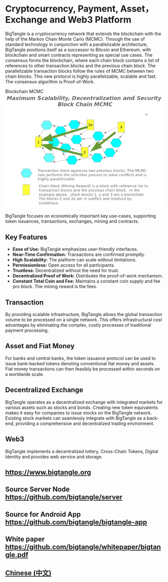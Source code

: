 # Cryptocurrency, Payment, Asset，Exchange and Web3 Platform


BigTangle is a cryptocurrency network that extends the blockchain with the help of the Markov Chain Monte Carlo (MCMC). Through the use of standard technology in conjunction with a parallelizable architecture, BigTangle positions itself as a successor to Bitcoin and Ethereum, with blockchain and smart contracts representing as special use cases. 
The consensus forms the blockchain, where each chain block contains a list of references to other transaction blocks and the previous chain block. The parallelizable transaction blocks follow the rules of MCMC between two chain blocks. This new protocol is highly parallelizable, scalable and fast. The consensus algorithm is Proof-of-Work.

 Blockchain MCMC ![alt text](images/mcmc-en.png)



BigTangle focuses on economically important key use-cases, supporting token issuances, transactions, exchanges, mining and contracts.

## Key Features

- **Ease of Use:** BigTangle emphasizes user-friendly interfaces.
- **Near-Time Confirmation:** Transactions are confirmed promptly.
- **High Scalability:** The platform can scale without limitations.
- **Permissionless:** Open access for all participants.
- **Trustless:** Decentralized without the need for trust.
- **Decentralized Proof of Work:** Distributes the proof-of-work mechanism.
- **Constant Total Coin and Fee:** Maintains a constant coin supply and fee pro block. The mining reward is the fees.

## Transaction

By providing scalable infrastructure, BigTangle allows the global transaction volume to be processed on a single network. This offers infrastructural cost advantages by eliminating the complex, costly processes of traditional payment processing.

## Asset and Fiat Money

For banks and central banks, the token issuance protocol can be used to issue bank-backed tokens denoting conventional fiat money and assets. Fiat money transactions can then feasibly be processed within seconds on a worldwide scale.

## Decentralized Exchange

BigTangle operates as a decentralized exchange with integrated markets for various assets such as stocks and bonds. Creating new token equivalents makes it easy for companies to issue stocks on the BigTangle network. Existing stock markets can seamlessly integrate with BigTangle as a back-end, providing a comprehensive and decentralized trading environment.

## Web3

BigTangle implements a decentralized lottery, Cross-Chain Tokens, Digital Identity and  provides web service and storage.

## https://www.bigtangle.org

## Source Server Node  <https://github.com/bigtangle/server>

## Source for Android App <https://github.com/bigtangle/bigtangle-app>

## White paper <https://github.com/bigtangle/whitepaper/bigtangle.pdf>

## [Chinese (中文)](/zh/readme.md)
